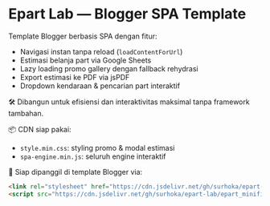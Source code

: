 # Epart Lab — Blogger SPA Template

Template Blogger berbasis SPA dengan fitur:

- Navigasi instan tanpa reload (`loadContentForUrl`)
- Estimasi belanja part via Google Sheets
- Lazy loading promo gallery dengan fallback rehydrasi
- Export estimasi ke PDF via jsPDF
- Dropdown kendaraan & pencarian part interaktif

🛠 Dibangun untuk efisiensi dan interaktivitas maksimal tanpa framework tambahan.

📦 CDN siap pakai:
- `style.min.css`: styling promo & modal estimasi
- `spa-engine.min.js`: seluruh engine interaktif

📡 Siap dipanggil di template Blogger via:
```html
<link rel="stylesheet" href="https://cdn.jsdelivr.net/gh/surhoka/epart-lab/epart_minified.css.css">
<script src="https://cdn.jsdelivr.net/gh/surhoka/epart-lab/epart_minified.js"></script>
